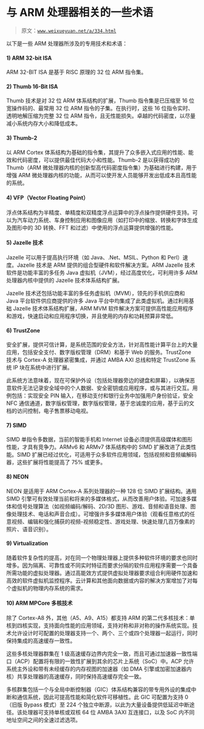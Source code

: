 # 与 ARM 处理器相关的一些术语

> 原文：[`www.weixueyuan.net/a/334.html`](http://www.weixueyuan.net/a/334.html)

以下是一些 ARM 处理器所涉及的专用技术和术语：

#### 1) ARM 32-bit ISA

ARM 32-BIT ISA 是基于 RISC 原理的 32 位 ARM 指令集。

#### 2) Thumb 16-Bit ISA

Thumb 技术是对 32 位 ARM 体系结构的扩展，Thumb 指令集是已压缩至 16 位宽操作码的、最常用 32 位 ARM 指令的子集。在执行时，这些 16 位指令实时、透明地解压缩为完整 32 位 ARM 指令，且无性能损失。卓越的代码密度，以尽量减小系统内存大小和降低成本。

#### 3) Thumb-2

以 ARM Cortex 体系结构为基础的指令集，其提升了众多嵌入式应用的性能、能效和代码密度，可以提供最佳代码大小和性能。Thumb-2 是以获得成功的 Thumb（ARM 微处理器内核的创新型高代码密度指令集）为基础进行构建，用于增强 ARM 微处理器内核的功能，从而可以使开发人员能够开发出低成本且高性能的系统。

#### 4) VFP（Vector Floating Point）

浮点体系结构为半精度、单精度和双精度浮点运算中的浮点操作提供硬件支持。可以为汽车动力系统、车身控制应用和图像应用（如打印中的缩放、转换和字体生成及图形中的 3D 转换、FFT 和过滤）中使用的浮点运算提供增强的性能。

#### 5) Jazelle 技术

Jazelle 可以用于提高执行环境（如 Java、.Net、MSIL、Python 和 Perl）速度。Jazelle 技术是 ARM 提供的组合型硬件和软件解决方案。ARM Jazelle 技术软件是功能丰富的多任务 Java 虚拟机（JVM），经过高度优化，可利用许多 ARM 处理器内核中提供的 Jazelle 技术体系结构扩展。

Jazelle 技术还包括功能丰富的多任务虚拟机（MVM），领先的手机供应商和 Java 平台软件供应商提供的许多 Java 平台中均集成了此类虚拟机。通过利用基础 Jazelle 技术体系结构扩展，ARM MVM 软件解决方案可提供高性能应用程序和游戏，快速启动和应用程序切换，并且使用的内存和功耗预算非常低。

#### 6) TrustZone

安全扩展，提供可信计算，是系统范围的安全方法，针对高性能计算平台上的大量应用，包括安全支付、数字版权管理（DRM）和基于 Web 的服务。TrustZone 技术与 Cortex-A 处理器紧密集成，并通过 AMBA AXI 总线和特定 TrustZone 系统 IP 块在系统中进行扩展。

此系统方法意味着，现在可保护外设（包括处理器旁边的键盘和屏幕），以确保恶意软件无法记录安全域中的个人数据、安全密钥或应用程序，或与其进行交互。用例包括：实现安全 PIN 输入，在移动支付和银行业务中加强用户身份验证，安全 NFC 通信通道，数字版权管理，数字版权管理，基于忠诚度的应用，基于云的文档的访问控制，电子售票移动电视。

#### 7) SIMD

SIMD 单指令多数据，当前的智能手机和 Internet 设备必须提供高级媒体和图形性能，才具有竞争力。ARMv6 和 ARMv7 体系结构中的 SIMD 扩展改进了此类性能。SIMD 扩展已经过优化，可适用于众多软件应用领域，包括视频和音频编解码器，这些扩展将性能提高了 75% 或更多。

#### 8) NEON

NEON 是适用于 ARM Cortex-A 系列处理器的一种 128 位 SIMD 扩展结构。通用 SIMD 引擎可有效处理当前和将来的多媒体格式，从而改善用户体验。可加速多媒体和信号处理算法（如视频编码/解码、2D/3D 图形、游戏、音频和语音处理、图像处理技术、电话和声音合成）。可增强许多多媒体用户体验（观看任意格式的任意视频、编辑和强化捕获的视频-视频稳定性、游戏处理、快速处理几百万像素的照片、语音识别）。

#### 9) Virtualization

随着软件复杂性的提高，对在同一个物理处理器上提供多种软件环境的要求也同时增多。因为隔离、可靠性或不同实时特征而要求分隔的软件应用程序需要一个具备所需功能的虚拟处理器。通过高能效方式提供虚拟处理器要求组合利用硬件加速和高效的软件虚拟机监控程序。云计算和其他面向数据或内容的解决方案增加了对每个虚拟机的物理内存系统的需求。

#### 10) ARM MPCore 多核技术

除了 Cortex-A8 外，其他（A5、A9、A15）都支持 ARM 的第二代多核技术：单核到四核实现，支持面向性能的应用领域，支持对称和非对称的操作系统实现。技术允许设计时可配置的处理器支持一个、两个、三个或四个处理器一起运行，同时保持集成的高速缓存一致性。

这些多核处理器群集在 1 级高速缓存边界内完全一致，而且可通过加速器一致性端口（ACP）配置将有限的一致性扩展到其余的芯片上系统（SoC）中。ACP 允许系统主外设和带有未经缓存的内存视图的加速器（如 DMA 引擎或加密加速器内核）共享处理器的高速缓存，同时保持高速缓存完全一致。

多核群集包括一个与全局中断控制器（GIC）体系结构兼容的带专用外设的集成中断和通信系统，因此可提高性能和简化软件可移植性。此 GIC 可配置为支持 0（旧版 Bypass 模式）至 224 个独立中断源，以此为大量设备提供低延迟中断途径。该处理器可支持单核或双核 64 位 AMBA 3AXI 互连接口，以及 SoC 内不同地址空间之间的全速过滤选项。
